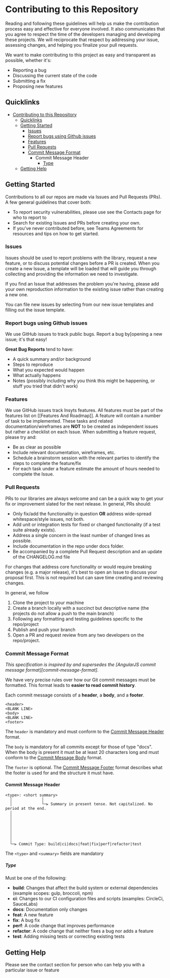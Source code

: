 # Contributing to this Repository

Reading and following these guidelines will help us make the contribution process easy and effective for everyone involved. It also communicates that you agree to respect the time of the developers managing and developing these projects. We will reciprocate that respect by addressing your issue, assessing changes, and helping you finalize your pull requests.

We want to make contributing to this project as easy and transparent as possible, whether it's:

* Reporting a bug
* Discussing the current state of the code
* Submitting a fix
* Proposing new features

## Quicklinks

- [Contributing to this Repository](#contributing-to-this-repository)
  - [Quicklinks](#quicklinks)
  - [Getting Started](#getting-started)
    - [Issues](#issues)
    - [Report bugs using Github issues](#report-bugs-using-github-issues)
    - [Features](#features)
    - [Pull Requests](#pull-requests)
    - [Commit Message Format](#commit-message-format)
      - [<a name="commit-header"></a>Commit Message Header](#commit-message-header)
        - [Type](#type)
  - [Getting Help](#getting-help)

## Getting Started

Contributions to all our repos are made via Issues and Pull Requests (PRs). A few general guidelines that cover both:

- To report security vulnerabilities, please use see the Contacts page for who to report to
- Search for existing Issues and PRs before creating your own.
- If you've never contributed before, see Teams Agreements for resources and tips on how to get started.

### Issues

Issues should be used to report problems with the library, request a new feature, or to discuss potential changes before a PR is created. When you create a new Issue, a template will be loaded that will guide you through collecting and providing the information we need to investigate.

If you find an Issue that addresses the problem you're having, please add your own reproduction information to the existing issue rather than creating a new one. 

You can file new issues by selecting from our new issue templates and filling out the issue template.

### Report bugs using Github issues
We use GitHub issues to track public bugs. Report a bug by[opening a new issue; it's that easy!

**Great Bug Reports** tend to have:

- A quick summary and/or background
- Steps to reproduce
- What you expected would happen
- What actually happens
- Notes (possibly including why you think this might be happening, or stuff you tried that didn't work)

### Features

We use GitHub issues track Insyts features. All features must be part of the features list on [[Features And Roadmap]]. A feature will contain a number of task to be implemented. These tasks and related documentation/wireframes are **NOT** to be created as independent issues but rather a checklist on each Issue. When submitting a feature request, please try and:
* Be as clear as possible
* Include relevant documentation, wireframes, etc.
* Schedule a brainstorm session with the relevant parties to identify the steps to complete the feature/fix
* For each task under a feature estimate the amount of hours needed to complete the Issue.

### Pull Requests

PRs to our libraries are always welcome and can be a quick way to get your fix or improvement slated for the next release. In general, PRs should:

- Only fix/add the functionality in question **OR** address wide-spread whitespace/style issues, not both.
- Add unit or integration tests for fixed or changed functionality (if a test suite already exists).
- Address a single concern in the least number of changed lines as possible.
- Include documentation in the repo under docs folder.
- Be accompanied by a complete Pull Request description and an update of the CHANGELOG.md file

For changes that address core functionality or would require breaking changes (e.g. a major release), it's best to open an Issue to discuss your proposal first. This is not required but can save time creating and reviewing changes.

In general, we follow

1. Clone the project to your machine
2. Create a branch locally with a succinct but descriptive name (the projects do not allow a push to the main branch)
4. Following any formatting and testing guidelines specific to the repo/project
5. Publish and push your branch
6. Open a PR and request review from any two developers on the repo/project.


### Commit Message Format

*This specification is inspired by and supersedes the [AngularJS commit message format][commit-message-format].*

We have very precise rules over how our Git commit messages must be formatted.
This format leads to **easier to read commit history**.

Each commit message consists of a **header**, a **body**, and a **footer**.


```
<header>
<BLANK LINE>
<body>
<BLANK LINE>
<footer>
```

The `header` is mandatory and must conform to the [Commit Message Header](#commit-header) format.

The `body` is mandatory for all commits except for those of type "docs".
When the body is present it must be at least 20 characters long and must conform to the [Commit Message Body](#commit-body) format.

The `footer` is optional. The [Commit Message Footer](#commit-footer) format describes what the footer is used for and the structure it must have.


#### <a name="commit-header"></a>Commit Message Header

```
<type>: <short summary>
  │             │
  │             └─⫸ Summary in present tense. Not capitalized. No period at the end.
  │       
  │       
  │                          
  │                          
  │                        
  │                          
  │
  └─⫸ Commit Type: build|ci|docs|feat|fix|perf|refactor|test
```

The `<type>` and `<summary>` fields are mandatory


##### Type

Must be one of the following:

* **build**: Changes that affect the build system or external dependencies (example scopes: gulp, broccoli, npm)
* **ci**: Changes to our CI configuration files and scripts (examples: CircleCi, SauceLabs)
* **docs**: Documentation only changes
* **feat**: A new feature
* **fix**: A bug fix
* **perf**: A code change that improves performance
* **refactor**: A code change that neither fixes a bug nor adds a feature
* **test**: Adding missing tests or correcting existing tests

## Getting Help

Please see the contact section for person who can help you with a particular issue or feature